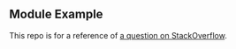 ## Module Example

This repo is for a reference of [a question on StackOverflow](https://stackoverflow.com/questions/62186273/how-do-i-make-my-js-file-works-for-both-es6-modules-and-normal-js?noredirect=1#comment109983102_62186273).